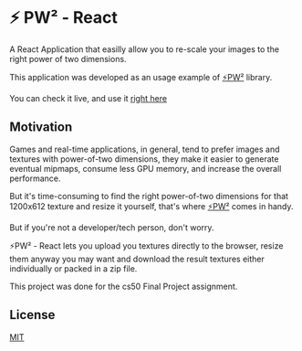 # ⚡ PW² - React

A React Application that easilly allow you to re-scale your images to the right power of two dimensions.

This application was developed as an usage example of [⚡PW²](https://www.npmjs.com/package/pw2) library.


You can check it live, and use it [right here](https://github.com/jordyhenry/pw2-react)

## Motivation

Games and real-time applications, in general, tend to prefer images and textures with power-of-two dimensions, they make it easier to generate eventual mipmaps, consume less GPU memory, and increase the overall performance.

But it's time-consuming to find the right power-of-two dimensions for that 1200x612 texture and resize it yourself, that's where [⚡PW²](https://www.npmjs.com/package/pw2) comes in handy.

But if you're not a developer/tech person, don't worry. 

⚡PW² - React lets you upload you textures directly to the browser, resize them anyway you may want and download the result textures either individually or packed in a zip file.


This project was done for the cs50 Final Project assignment.

## License

[MIT](https://github.com/jordyhenry/pw2-react/blob/master/LICENSE)